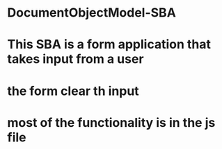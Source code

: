 # DocumentObjectModel-SBA

# This SBA is a form application that takes input from a user
# the form clear th input 
# most of the functionality is in the js file 